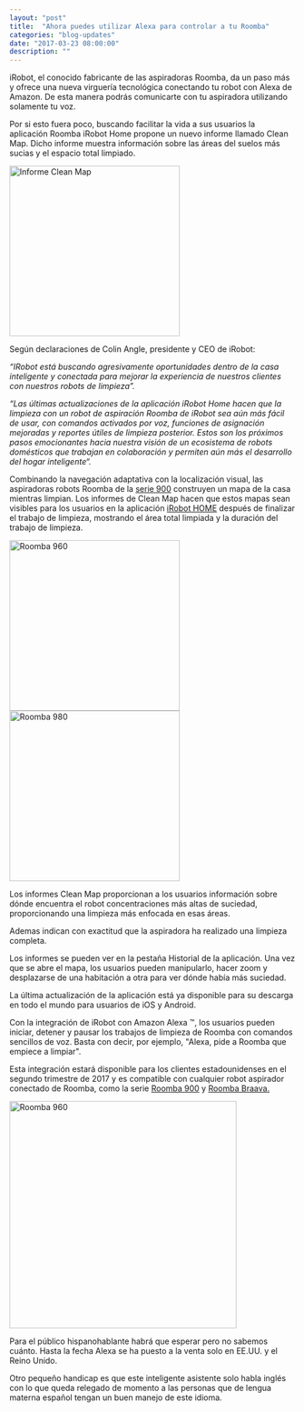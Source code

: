 ```yaml
---
layout: "post"
title:  "Ahora puedes utilizar Alexa para controlar a tu Roomba"
categories: "blog-updates"
date: "2017-03-23 08:00:00"
description: ""
---
```


iRobot, el conocido fabricante de las aspiradoras Roomba, da un paso más y ofrece una nueva virguería tecnológica conectando tu robot con Alexa de Amazon. De esta manera podrás comunicarte con tu aspiradora utilizando solamente tu voz.

Por si esto fuera poco, buscando facilitar la vida a sus usuarios la aplicación Roomba iRobot Home propone un nuevo informe llamado Clean Map. Dicho informe muestra información sobre las áreas del suelos más sucias y el espacio total limpiado.

<div class="text-center">
<img src="{{ site.url }}/assets/img/varias/clean_map_report.jpg" width="300" height="auto" alt="Informe Clean Map">
</div>

Según declaraciones de Colin Angle, presidente y CEO de iRobot:

 _“IRobot está buscando agresivamente oportunidades dentro de la casa inteligente y conectada para mejorar la experiencia de nuestros clientes con nuestros robots de limpieza”._

 _“Las últimas actualizaciones de la aplicación iRobot Home hacen que la limpieza con un robot de aspiración Roomba de iRobot sea aún más fácil de usar, con comandos activados por voz, funciones de asignación mejoradas y reportes útiles de limpieza posterior. Estos son los próximos pasos emocionantes hacia nuestra visión de un ecosistema de robots domésticos que trabajan en colaboración y permiten aún más el desarrollo del hogar inteligente“._

Combinando la navegación adaptativa con la localización visual, las aspiradoras robots Roomba de la [serie 900](http://www.lasaspiradoras.com/test-iRobot-roomba-980/) construyen un mapa de la casa mientras limpian. Los informes de Clean Map hacen que estos mapas sean visibles para los usuarios en la aplicación [iRobot HOME](https://play.google.com/store/apps/details?id=com.irobot.home&hl=es) después de finalizar el trabajo de limpieza, mostrando el área total limpiada y la duración del trabajo de limpieza.

<div class="text-center">
<img src="{{ site.url }}/assets/img/varias/Roomba_960_telefono.jpg" width="300" height="auto" alt="Roomba 960">
<img src="{{ site.url }}/assets/img/varias/Roomba_980_telefono.jpg" width="300" height="auto" alt="Roomba 980">
</div>

Los informes Clean Map proporcionan a los usuarios información sobre dónde encuentra el robot concentraciones más altas de suciedad, proporcionando una limpieza más enfocada en esas áreas.

Ademas indican con exactitud que la aspiradora ha realizado una limpieza completa.

Los informes se pueden ver en la pestaña Historial de la aplicación. Una vez que se abre el mapa, los usuarios pueden manipularlo, hacer zoom y desplazarse de una habitación a otra para ver dónde había más suciedad.

La última actualización de la aplicación está ya disponible para su descarga en todo el mundo para usuarios de iOS y Android.

Con la integración de iRobot con Amazon Alexa ™, los usuarios pueden iniciar, detener y pausar los trabajos de limpieza de Roomba con comandos sencillos de voz. Basta con decir, por ejemplo, "Alexa, pide a Roomba que empiece a limpiar".

Esta integración estará disponible para los clientes estadounidenses en el segundo trimestre de 2017 y es compatible con cualquier robot aspirador conectado de Roomba, como la serie [Roomba 900](http://www.lasaspiradoras.com/test-iRobot-roomba-980/) y [Roomba Braava.](http://www.lasaspiradoras.com/test-iRobot-Braava-Jet-240/)

<div class="text-center">
<img src="{{ site.url }}/assets/img/varias/roomba_braava_jet-min.jpg" width="400" height="auto" alt="Roomba 960">
</div>

Para el público hispanohablante habrá que esperar pero no sabemos cuánto. Hasta la fecha Alexa se ha puesto a la venta solo en EE.UU. y el Reino Unido.

Otro pequeño handicap es que este inteligente asistente solo habla inglés con lo que queda relegado de momento a las personas que de lengua materna español tengan un buen manejo de este idioma.
